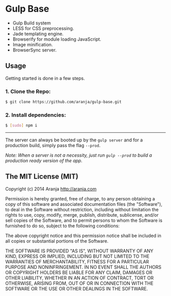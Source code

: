 # Gulp Base

- Gulp Build system
- LESS for CSS preprocessing.
- Jade templating engine. 
- Browserify for module loading JavaScript.
- Image minification.
- BrowserSync server.

## Usage

Getting started is done in a few steps.

### 1. Clone the Repo:

```sh
$ git clone https://github.com/aranja/gulp-base.git
```

### 2. Install dependencies:

```sh
$ [sudo] npm i
```

---

The server can always be booted up by the `gulp server` and for a production build, simply pass the flag `--prod`.

*Note: When a server is not a necessity, just run `gulp --prod` to build a production ready version of the app.*

## The MIT License (MIT)

Copyright (c) 2014 Aranja http://aranja.com

Permission is hereby granted, free of charge, to any person obtaining a copy of this software and associated documentation files (the "Software"), to deal in the Software without restriction, including without limitation the rights to use, copy, modify, merge, publish, distribute, sublicense, and/or sell copies of the Software, and to permit persons to whom the Software is furnished to do so, subject to the following conditions:

The above copyright notice and this permission notice shall be included in all copies or substantial portions of the Software.

THE SOFTWARE IS PROVIDED "AS IS", WITHOUT WARRANTY OF ANY KIND, EXPRESS OR IMPLIED, INCLUDING BUT NOT LIMITED TO THE WARRANTIES OF MERCHANTABILITY, FITNESS FOR A PARTICULAR PURPOSE AND NONINFRINGEMENT. IN NO EVENT SHALL THE AUTHORS OR COPYRIGHT HOLDERS BE LIABLE FOR ANY CLAIM, DAMAGES OR OTHER LIABILITY, WHETHER IN AN ACTION OF CONTRACT, TORT OR OTHERWISE, ARISING FROM, OUT OF OR IN CONNECTION WITH THE SOFTWARE OR THE USE OR OTHER DEALINGS IN THE SOFTWARE.
